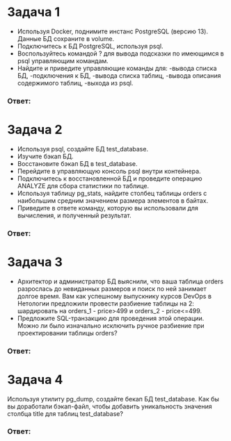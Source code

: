 # Задача 1
- Используя Docker, поднимите инстанс PostgreSQL (версию 13). Данные БД сохраните в volume.
- Подключитесь к БД PostgreSQL, используя psql.
- Воспользуйтесь командой \? для вывода подсказки по имеющимся в psql управляющим командам.
- Найдите и приведите управляющие команды для:
  -вывода списка БД,
  -подключения к БД,
  -вывода списка таблиц,
  -вывода описания содержимого таблиц,
  -выхода из psql.
### Ответ:

# Задача 2
- Используя psql, создайте БД test_database.
- Изучите бэкап БД.
- Восстановите бэкап БД в test_database.
- Перейдите в управляющую консоль psql внутри контейнера.
- Подключитесь к восстановленной БД и проведите операцию ANALYZE для сбора статистики по таблице.
- Используя таблицу pg_stats, найдите столбец таблицы orders с наибольшим средним значением размера элементов в байтах.
- Приведите в ответе команду, которую вы использовали для вычисления, и полученный результат.
### Ответ:


# Задача 3
- Архитектор и администратор БД выяснили, что ваша таблица orders разрослась до невиданных размеров и поиск по ней занимает долгое время. Вам как успешному выпускнику курсов DevOps в Нетологии предложили провести разбиение таблицы на 2: шардировать на orders_1 - price>499 и orders_2 - price<=499.
- Предложите SQL-транзакцию для проведения этой операции.\
Можно ли было изначально исключить ручное разбиение при проектировании таблицы orders?
### Ответ:

# Задача 4
Используя утилиту pg_dump, создайте бекап БД test_database.
Как бы вы доработали бэкап-файл, чтобы добавить уникальность значения столбца title для таблиц test_database?
### Ответ:
